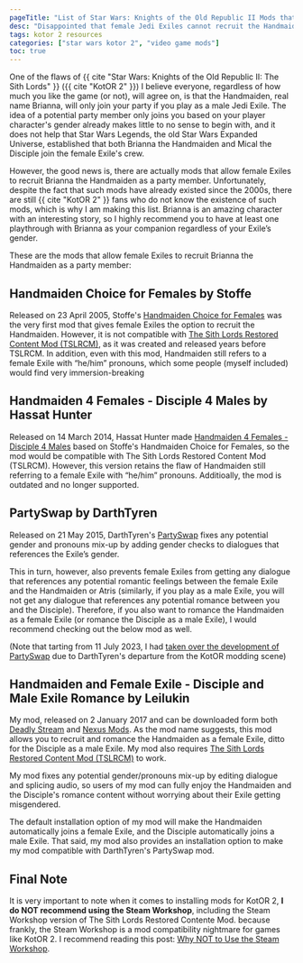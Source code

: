 ```yaml
---
pageTitle: "List of Star Wars: Knights of the Old Republic II Mods that Allow Female Exiles to Recruit the Handmaiden as a Party Member"
desc: "Disappointed that female Jedi Exiles cannot recruit the Handmaiden as a party member? Good news! That is what these mods are for!"
tags: kotor 2 resources
categories: ["star wars kotor 2", "video game mods"]
toc: true
---
```


One of the flaws of {{ cite "Star Wars: Knights of the Old Republic II: The Sith Lords" }} ({{ cite "KotOR 2" }}) I believe everyone, regardless of how much you like the game (or not), will agree on, is that the Handmaiden, real name Brianna, will only join your party if you play as a male Jedi Exile. The idea of a potential party member only joins you based on your player character's gender already makes little to no sense to begin with, and it does not help that Star Wars Legends, the old Star Wars Expanded Universe, established that both Brianna the Handmaiden and Mical the Disciple join the female Exile's crew.

However, the good news is, there are actually mods that allow female Exiles to recruit Brianna the Handmaiden as a party member. Unfortunately, despite the fact that such mods have already existed since the 2000s, there are still {{ cite "KotOR 2" }} fans who do not know the existence of such mods, which is why I am making this list. Brianna is an amazing character with an interesting story, so I highly recommend you to have at least one playthrough with Brianna as your companion regardless of your Exile’s gender.

These are the mods that allow female Exiles to recruit Brianna the Handmaiden as a party member:

## Handmaiden Choice for Females by Stoffe

Released on 23 April 2005, Stoffe's [Handmaiden Choice for Females](https://www.gamefront.com/files/handmaiden-choice-for-females/) was the very first mod that gives female Exiles the option to recruit the Handmaiden. However, it is not compatible with [The Sith Lords Restored Content Mod (TSLRCM)](https://deadlystream.com/files/file/578-tsl-restored-content-mod/), as it was created and released years before TSLRCM. In addition, even with this mod, Handmaiden still refers to a female Exile with “he/him” pronouns, which some people (myself included) would find very immersion-breaking

## Handmaiden 4 Females - Disciple 4 Males by Hassat Hunter

Released on 14 March 2014, Hassat Hunter made [Handmaiden 4 Females - Disciple 4 Males](https://www.moddb.com/videogamemods/the-sith-lords-restored-content-mod-tslrcm/addons/handmaiden-4-females-disciple-4-males-183) based on Stoffe's Handmaiden Choice for Females, so the mod would be compatible with The Sith Lords Restored Content Mod (TSLRCM). However, this version retains the flaw of Handmaiden still referring to a female Exile with “he/him” pronouns. Additioally, the mod is outdated and no longer supported.

## PartySwap by DarthTyren

Released on 21 May 2015, DarthTyren's [PartySwap](https://deadlystream.com/files/file/544-partyswap/) fixes any potential gender and pronouns mix-up by adding gender checks to dialogues that references the Exile’s gender.

This in turn, however, also prevents female Exiles from getting any dialogue that references any potential romantic feelings between the female Exile and the Handmaiden or Atris (similarly, if you play as a male Exile, you will not get any dialogue that references any potential romance between you and the Disciple). Therefore, if you also want to romance the Handmaiden as a female Exile (or romance the Disciple as a male Exile), I would recommend checking out the below mod as well.

(Note that tarting from 11 July 2023, I had [taken over the development of PartySwap](/shrines/starwarskotor/articles/partyswap-management-takeover) due to DarthTyren's departure from the KotOR modding scene)

## Handmaiden and Female Exile - Disciple and Male Exile Romance by Leilukin

My mod, released on 2 January 2017 and can be downloaded form both [Deadly Stream](https://deadlystream.com/files/file/977-handmaiden-and-female-exile-disciple-and-male-exile-romance/) and [Nexus Mods](https://www.nexusmods.com/kotor2/videogamemods/927). As the mod name suggests, this mod allows you to recruit and romance the Handmaiden as a female Exile, ditto for the Disciple as a male Exile. My mod also requires [The Sith Lords Restored Content Mod (TSLRCM)](https://deadlystream.com/files/file/578-tsl-restored-content-mod/) to work.

My mod fixes any potential gender/pronouns mix-up by editing dialogue and splicing audio, so users of my mod can fully enjoy the Handmaiden and the Disciple's romance content without worrying about their Exile getting misgendered.

The default installation option of my mod will make the Handmaiden automatically joins a female Exile, and the Disciple automatically joins a male Exile. That said, my mod also provides an installation option to make my mod compatible with DarthTyren's PartySwap mod.

## Final Note

It is very important to note when it comes to installing mods for KotOR 2, **I do NOT recommend using the Steam Workshop**, including the Steam Workshop version of The Sith Lords Restored Contente Mod. because frankly, the Steam Workshop is a mod compatibility nightmare for games like KotOR 2. I recommend reading this post: [Why NOT to Use the Steam Workshop](https://deadlystream.com/topic/7321-why-not-to-use-the-steam-workshop/).
